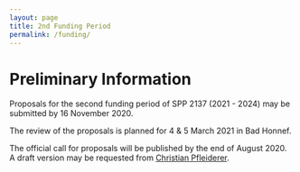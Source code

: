 ```yaml
---
layout: page
title: 2nd Funding Period
permalink: /funding/
---
```


# Preliminary Information

Proposals for the second funding period of SPP 2137 (2021 - 2024) may be submitted by 16 November 2020.

The review of the proposals is planned for 4 & 5 March 2021 in Bad Honnef.

The official call for proposals will be published by the end of August 2020. A draft version may be requested from [Christian Pfleiderer](mailto:christian.pfleiderer@tum.de).
